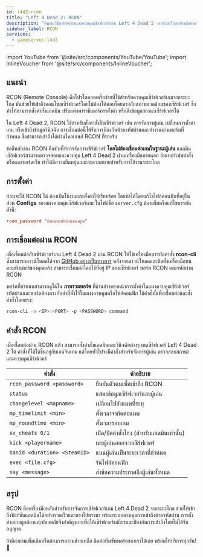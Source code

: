 ```yaml
---
id: l4d2-rcon
title: "Left 4 Dead 2: RCON"
description: "ค้นพบวิธีการจัดการและควบคุมเซิร์ฟเวอร์เกม Left 4 Dead 2 จากระยะไกลอย่างปลอดภัยโดยไม่ต้องเข้าร่วมเกม → เรียนรู้เพิ่มเติมตอนนี้"
sidebar_label: RCON
services:
  - gameserver-l4d2
---
```


import YouTube from '@site/src/components/YouTube/YouTube';
import InlineVoucher from '@site/src/components/InlineVoucher';

## แนะนำ

RCON (Remote Console) คือโปรโตคอลเครือข่ายที่ใช้สำหรับควบคุมเซิร์ฟเวอร์เกมจากระยะไกล มันช่วยให้เข้าถึงคอนโซลเซิร์ฟเวอร์โดยไม่ต้องโต้ตอบโดยตรงกับสภาพแวดล้อมของเซิร์ฟเวอร์ ซึ่งทำให้สามารถสั่งคำสั่งแอดมิน ปรับแต่งพารามิเตอร์การตั้งค่า หรือดึงข้อมูลสถานะเซิร์ฟเวอร์ได้

ใน Left 4 Dead 2, RCON ใช้สำหรับสั่งคำสั่งฝั่งเซิร์ฟเวอร์ เช่น การจัดการผู้เล่น เปลี่ยนการตั้งค่าเกม หรือเข้าถึงข้อมูลวินิจฉัย การเชื่อมต่อนี้ได้รับการป้องกันด้วยรหัสผ่านและทำงานผ่านพอร์ตที่กำหนด ซึ่งสามารถเข้าถึงได้ผ่านไคลเอนต์ RCON ที่รองรับ

ข้อดีหลักของ RCON คือช่วยให้การจัดการเซิร์ฟเวอร์ **โดยไม่ต้องเชื่อมต่อเกมในฐานะผู้เล่น** แอดมินเซิร์ฟเวอร์สามารถตรวจสอบและควบคุม Left 4 Dead 2 ผ่านเครื่องมือภายนอก อินเทอร์เฟซคำสั่ง หรือแดชบอร์ดเว็บ ทำให้มีความยืดหยุ่นและสะดวกสบายสำหรับการใช้งานระยะไกล

<InlineVoucher />

## การตั้งค่า

ก่อนจะใช้ RCON ได้ ต้องเปิดใช้งานและตั้งค่าให้เรียบร้อย โดยทำได้โดยแก้ไขไฟล์คอนฟิกที่อยู่ในส่วน **Configs** ของแผงควบคุมเซิร์ฟเวอร์เกม ในไฟล์ชื่อ `server.cfg` ต้องเพิ่มหรือแก้ไขบรรทัดดังนี้:

```cfg
rcon_password "กำหนดรหัสผ่านของคุณ"
```


## การเชื่อมต่อผ่าน RCON

เพื่อเชื่อมต่อกับเซิร์ฟเวอร์เกม Left 4 Dead 2 ผ่าน RCON ให้ใช้เครื่องมือบรรทัดคำสั่ง **rcon-cli** ซึ่งสามารถดาวน์โหลดได้จาก [GitHub อย่างเป็นทางการ](https://github.com/gorcon/rcon-cli) หลังจากดาวน์โหลดและติดตั้งเครื่องมือบนคอมพิวเตอร์ของคุณแล้ว สามารถเชื่อมต่อโดยใช้ที่อยู่ IP ของเซิร์ฟเวอร์ พอร์ต RCON และรหัสผ่าน RCON

พอร์ตที่กำหนดสามารถดูได้ใน **ภาพรวมพอร์ต** ที่ด้านล่างของหน้าการตั้งค่าในแผงควบคุมเซิร์ฟเวอร์ รหัสผ่านและพอร์ตต้องตรงกับค่าที่ตั้งไว้ในแผงควบคุมหรือไฟล์คอนฟิก ใช้คำสั่งนี้เพื่อเชื่อมต่อและสั่งคำสั่งโดยตรง:

```bash
rcon-cli -a <IP>:<PORT> -p <PASSWORD> command
```



## คำสั่ง RCON

เมื่อเชื่อมต่อผ่าน RCON แล้ว สามารถสั่งคำสั่งแอดมินและวินิจฉัยต่างๆ บนเซิร์ฟเวอร์ Left 4 Dead 2 ได้ คำสั่งที่ใช้ได้ขึ้นอยู่กับเอนจินเกม แต่โดยทั่วไปจะมีคำสั่งสำหรับจัดการผู้เล่น ตรวจสอบสถานะ และควบคุมเซิร์ฟเวอร์

| คำสั่ง                      | คำอธิบาย                                  |
| ---------------------------- | -------------------------------------------- |
| `rcon_password <password>`   | ยืนยันตัวตนเพื่อเข้าถึง RCON                |
| `status`                     | แสดงข้อมูลเซิร์ฟเวอร์และผู้เล่น             |
| `changelevel <mapname>`      | เปลี่ยนไปยังแมพที่ระบุ                       |
| `mp_timelimit <min>`         | ตั้งเวลาจำกัดต่อแมพ                         |
| `mp_roundtime <min>`         | ตั้งเวลารอบเกม                              |
| `sv_cheats 0/1`              | เปิด/ปิดคำสั่งโกง (สำหรับแอดมินเท่านั้น)    |
| `kick <playername>`          | เตะผู้เล่นออกจากเซิร์ฟเวอร์                  |
| `banid <duration> <SteamID>` | แบนผู้เล่นเป็นระยะเวลาที่กำหนด               |
| `exec <file.cfg>`            | รันไฟล์คอนฟิก                               |
| `say <message>`              | ส่งข้อความประกาศถึงผู้เล่นทั้งหมด             |


## สรุป

RCON คือเครื่องมือหลักสำหรับการจัดการเซิร์ฟเวอร์เกม Left 4 Dead 2 จากระยะไกล ช่วยให้เข้าถึงฟังก์ชันแอดมินได้อย่างรวดเร็วและตรงไปตรงมา พร้อมระบบควบคุมการเข้าถึงด้วยรหัสผ่าน การตั้งค่าอย่างถูกต้องและปลอดภัยจึงสำคัญมากเพื่อให้เซิร์ฟเวอร์เสถียรและป้องกันการเข้าถึงโดยไม่ได้รับอนุญาต

ถ้ามีคำถามเพิ่มเติมหรือต้องการความช่วยเหลือ ติดต่อทีมซัพพอร์ตของเราได้เลย พร้อมให้บริการทุกวัน! 🙂

<InlineVoucher />